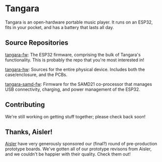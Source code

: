 # Tangara

Tangara is an open-hardware portable music player. It runs on an ESP32, fits in
your pocket, and has a battery that lasts all day.

## Source Repositories

[tangara-fw](https://git.sr.ht/~jacqueline/tangara-fw): The ESP32 firmware,
comprising the bulk of Tangara's functionality. This is probably the repo
that you're most interested in!

[tangara-hw](https://git.sr.ht/~jacqueline/tangara-hw): Sources for the entire
physical device. Includes both the case/enclosure, and the PCBs.

[tangara-samd-fw](https://git.sr.ht/~jacqueline/tangara-samd-fw): Firmware for
the SAMD21 co-processor that manages USB connectivity, charging, and power
management of the ESP32.

## Contributing

We're still working on getting stuff together; please check back soon!

## Thanks, Aisler!

[Aisler](https://aisler.net/) have very generously sponsored our (final?) round
of pre-production prototype boards. We've gotten all of our prototype revisons
from Aisler, and we couldn't be happier with their quality. Check them out!
